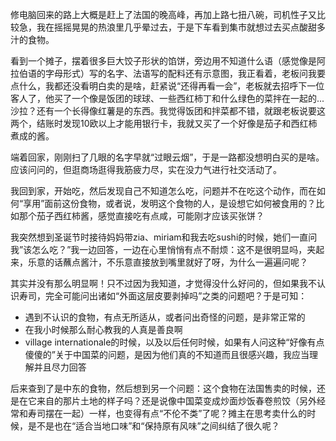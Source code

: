 修电脑回来的路上大概是赶上了法国的晚高峰，再加上路七扭八碗，司机性子又比较急，我在摇摇晃晃的热浪里几乎晕过去，于是下车看到集市就想过去买点酸甜多汁的食物。

看到一个摊子，摆着很多巨大饺子形状的馅饼，旁边用不知道什么语（感觉像是阿拉伯语的字母形式）写的名字、法语写的配料还有示意图，我正看着，老板问我要点什么，我都还没看明白卖的是啥，赶紧说“还得再看一会”，老板就去招呼下一位客人了，他买了一个像是饭团的球球、一些西红柿丁和什么绿色的菜拌在一起的...沙拉？还有一个长得像红薯是的东西。我觉得饭团和拌菜都不错，就跟老板说要这两个，结账时发现10欧以上才能用银行卡，我就又买了一个好像是茄子和西红柿煮成的酱。

端着回家，刚刚扫了几眼的名字早就“过眼云烟”，于是一路都没想明白买的是啥。应该问问的，但逛商场逛得我筋疲力尽，实在没力气进行社交活动了。

我回到家，开始吃，然后发现自己不知道怎么吃，问题并不在吃这个动作，而在如何“享用”面前这份食物，或者说，发明这个食物的人，是设想它如何被食用的？比如那个茄子西红柿酱，感觉直接吃有点咸，可能刚才应该买张饼？

我突然想到圣诞节时接待妈妈带zia、miriam和我去吃sushi的时候，她们一直问我”该怎么吃？”我一边回答，一边在心里悄悄有点不耐烦：这不是很明显吗，夹起来，乐意的话蘸点酱汁，不乐意直接放到嘴里就好了呀，为什么一遍遍问呢？

其实并没有那么明显啊！只不过因为我知道，才觉得没什么好问的，但如果我不认识寿司，完全可能问出诸如“外面这层皮要剥掉吗”之类的问题吧？于是可知：

- 遇到不认识的食物，有点无所适从，或者问出奇怪的问题，是非常正常的
- 在我小时候那么耐心教我的人真是善良啊
- village internationale的时候，以及以后任何时候，如果有人问这种“好像有点傻傻的”关于中国菜的问题，是因为他们真的不知道而且很感兴趣，我应当理解并且尽力回答

后来查到了是中东的食物，然后想到另一个问题：这个食物在法国售卖的时候，还是在它来自的那片土地的样子吗？还是说像中国菜变成炒面炒饭春卷煎饺（另外经常和寿司摆在一起）一样，也变得有点“不伦不类”了呢？摊主在思考卖什么的时候，是不是也在“适合当地口味”和“保持原有风味”之间纠结了很久呢？